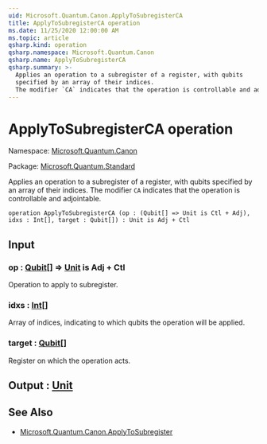 ```yaml
---
uid: Microsoft.Quantum.Canon.ApplyToSubregisterCA
title: ApplyToSubregisterCA operation
ms.date: 11/25/2020 12:00:00 AM
ms.topic: article
qsharp.kind: operation
qsharp.namespace: Microsoft.Quantum.Canon
qsharp.name: ApplyToSubregisterCA
qsharp.summary: >-
  Applies an operation to a subregister of a register, with qubits
  specified by an array of their indices.
  The modifier `CA` indicates that the operation is controllable and adjointable.
---
```


# ApplyToSubregisterCA operation

Namespace: [Microsoft.Quantum.Canon](xref:Microsoft.Quantum.Canon)

Package: [Microsoft.Quantum.Standard](https://nuget.org/packages/Microsoft.Quantum.Standard)


Applies an operation to a subregister of a register, with qubitsspecified by an array of their indices.The modifier `CA` indicates that the operation is controllable and adjointable.

```qsharp
operation ApplyToSubregisterCA (op : (Qubit[] => Unit is Ctl + Adj), idxs : Int[], target : Qubit[]) : Unit is Adj + Ctl
```


## Input

### op : [Qubit](xref:microsoft.quantum.concepts.the-qubit)[] => [Unit](xref:microsoft.quantum.user-guide.language.types)  is Adj + Ctl

Operation to apply to subregister.


### idxs : [Int](xref:microsoft.quantum.user-guide.language.types)[]

Array of indices, indicating to which qubits the operation will be applied.


### target : [Qubit](xref:microsoft.quantum.concepts.the-qubit)[]

Register on which the operation acts.



## Output : [Unit](xref:microsoft.quantum.user-guide.language.types)



## See Also

- [Microsoft.Quantum.Canon.ApplyToSubregister](xref:Microsoft.Quantum.Canon.ApplyToSubregister)